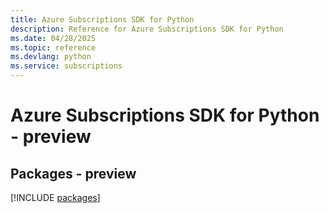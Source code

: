 ```yaml
---
title: Azure Subscriptions SDK for Python
description: Reference for Azure Subscriptions SDK for Python
ms.date: 04/28/2025
ms.topic: reference
ms.devlang: python
ms.service: subscriptions
---
```

# Azure Subscriptions SDK for Python - preview
## Packages - preview
[!INCLUDE [packages](subscriptions-index.md)]